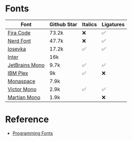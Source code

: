 # Fonts
| Font | Github Star | Italics | Ligatures |
| ---- | ----------- | ------- | --------- |
| [Fira Code](https://github.com/tonsky/FiraCode) | 73.2k | :x: | :white_check_mark: |
| [Nerd Font](https://github.com/ryanoasis/nerd-fonts) | 47.7k | :x: | :white_check_mark: |
| [Iosevka](https://github.com/be5invis/Iosevka) | 17.2k | :white_check_mark: | :white_check_mark: |
| [Inter](https://github.com/rsms/inter) | 16k | | |
| [JetBrains Mono](https://github.com/JetBrains/JetBrainsMono) | 9.7k | :white_check_mark: | :white_check_mark: |
| [IBM Plex](https://github.com/IBM/plex) | 9k | :white_check_mark: | :x: |
| [Monaspace](https://github.com/githubnext/monaspace) | 7.9k | | |
| [Victor Mono](https://github.com/rubjo/victor-mono) | 2.9k | :white_check_mark: | :white_check_mark: |
| [Martian Mono](https://github.com/evilmartians/mono) | 1.9k | | :x: |

# Reference
- [Programming Fonts](https://www.programmingfonts.org/)
